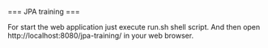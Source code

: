 === JPA training ===

For start the web application just execute run.sh shell script.
And then open http://localhost:8080/jpa-training/ in your web browser.
